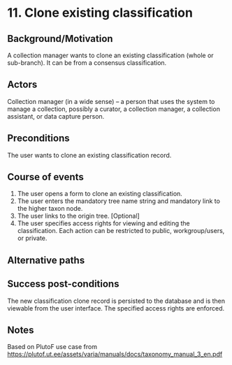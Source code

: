 # 11. Clone existing classification

## Background/Motivation
A collection manager wants to clone an existing classification (whole or sub-branch). It can be from a consensus classification.

## Actors
Collection manager (in a wide sense) – a person that uses the system to manage a collection, possibly a curator, a collection manager, a collection assistant, or data capture person.

## Preconditions
The user wants to clone an existing classification record.

## Course of events
  1. The user opens a form to clone an existing classification.
  2. The user enters the mandatory tree name string and mandatory link to the higher taxon node.
  3. The user links to the origin tree. [Optional]
  4. The user specifies access rights for viewing and editing the classification. Each action can be restricted to public, workgroup/users, or private.

## Alternative paths

## Success post-conditions
The new classification clone record is persisted to the database and is then viewable from the user interface. The specified access rights are enforced.

## Notes
Based on PlutoF use case from https://plutof.ut.ee/assets/varia/manuals/docs/taxonomy_manual_3_en.pdf
